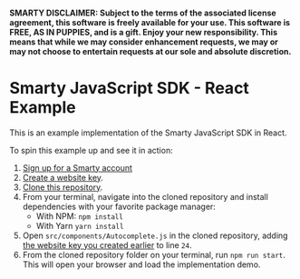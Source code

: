 #### SMARTY DISCLAIMER: Subject to the terms of the associated license agreement, this software is freely available for your use. This software is FREE, AS IN PUPPIES, and is a gift. Enjoy your new responsibility. This means that while we may consider enhancement requests, we may or may not choose to entertain requests at our sole and absolute discretion.

# Smarty JavaScript SDK - React Example

This is an example implementation of the Smarty JavaScript SDK in React.

To spin this example up and see it in action:

1. [Sign up for a Smarty account](https://www.smarty.com/pricing)
2. [Create a website key](https://www.smarty.com/account/keys).
3. [Clone this repository](https://github.com/smartystreets/smartystreets-javascript-sdk-react-example).
4. From your terminal, navigate into the cloned repository and install dependencies with your favorite package manager:
   - With NPM: `npm install`
   - With Yarn `yarn install` 
5. Open `src/components/Autocomplete.js` in the cloned repository, adding [the website key you created earlier](https://www.smarty.com/account/keys) to line `24`.
6. From the cloned repository folder on your terminal, run `npm run start`. This will open your browser and load the implementation demo.
